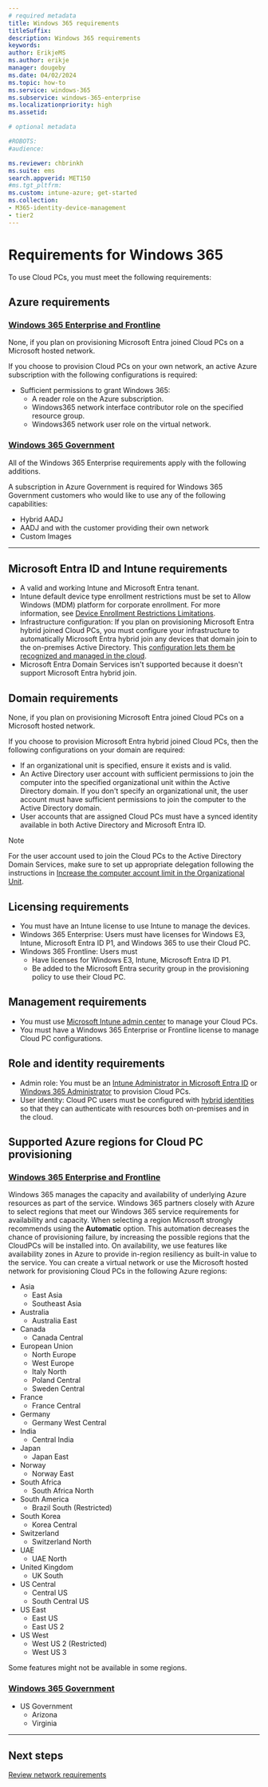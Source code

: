 ```yaml
---
# required metadata
title: Windows 365 requirements
titleSuffix:
description: Windows 365 requirements
keywords:
author: ErikjeMS  
ms.author: erikje
manager: dougeby
ms.date: 04/02/2024
ms.topic: how-to
ms.service: windows-365
ms.subservice: windows-365-enterprise
ms.localizationpriority: high
ms.assetid: 

# optional metadata

#ROBOTS:
#audience:

ms.reviewer: chbrinkh
ms.suite: ems
search.appverid: MET150
#ms.tgt_pltfrm:
ms.custom: intune-azure; get-started
ms.collection:
- M365-identity-device-management
- tier2
---
```


# Requirements for Windows 365

To use Cloud PCs, you must meet the following requirements:

## Azure requirements

### [Windows 365 Enterprise and Frontline](#tab/enterprise)

None, if you plan on provisioning Microsoft Entra joined Cloud PCs on a Microsoft hosted network.

If you choose to provision Cloud PCs on your own network, an active Azure subscription with the following configurations is required:

- Sufficient permissions to grant Windows 365:
  - A reader role on the Azure subscription.
  - Windows365 network interface contributor role on the specified resource group.
  - Windows365 network user role on the virtual network.

### [Windows 365 Government](#tab/government)

All of the Windows 365 Enterprise requirements apply with the following additions.

A subscription in Azure Government is required for Windows 365 Government customers who would like to use any of the following capabilities:

- Hybrid AADJ
- AADJ and with the customer providing their own network
- Custom Images

---

<a name='azure-active-directory-and-intune-requirements'></a>

## Microsoft Entra ID and Intune requirements

- A valid and working Intune and Microsoft Entra tenant.
- Intune default device type enrollment restrictions must be set to Allow Windows (MDM) platform for corporate enrollment. For more information, see [Device Enrollment Restrictions Limitations](/mem/intune/enrollment/enrollment-restrictions-set#limitations).
- Infrastructure configuration: If you plan on provisioning Microsoft Entra hybrid joined Cloud PCs, you must configure your infrastructure to automatically Microsoft Entra hybrid join any devices that domain join to the on-premises Active Directory. This [configuration lets them be recognized and managed in the cloud](/azure/active-directory/devices/overview).
- Microsoft Entra Domain Services isn't supported because it doesn't support Microsoft Entra hybrid join.

## Domain requirements

None, if you plan on provisioning Microsoft Entra joined Cloud PCs on a Microsoft hosted network.

If you choose to provision Microsoft Entra hybrid joined Cloud PCs, then the following configurations on your domain are required:

- If an organizational unit is specified, ensure it exists and is valid.
- An Active Directory user account with sufficient permissions to join the computer into the specified organizational unit within the Active Directory domain. If you don't specify an organizational unit, the user account must have sufficient permissions to join the computer to the Active Directory domain.
- User accounts that are assigned Cloud PCs must have a synced identity available in both Active Directory and Microsoft Entra ID.

> [!NOTE]
> For the user account used to join the Cloud PCs to the Active Directory Domain Services, make sure to set up appropriate delegation following the instructions in [Increase the computer account limit in the Organizational Unit](/mem/autopilot/windows-autopilot-hybrid#increase-the-computer-account-limit-in-the-organizational-unit).

## Licensing requirements

- You must have an Intune license to use Intune to manage the devices.
- Windows 365 Enterprise: Users must have licenses for Windows E3, Intune, Microsoft Entra ID P1, and Windows 365 to use their Cloud PC.
- Windows 365 Frontline: Users must
  - Have licenses for Windows E3, Intune, Microsoft Entra ID P1.
  - Be added to the Microsoft Entra security group in the provisioning policy to use their Cloud PC.

## Management requirements

- You must use [Microsoft Intune admin center](https://admin.microsoft.com/) to manage your Cloud PCs.
- You must have a Windows 365 Enterprise or Frontline license to manage Cloud PC configurations.

## Role and identity requirements

- Admin role: You must be an [Intune Administrator in Microsoft Entra ID](/azure/active-directory/users-groups-roles/directory-assign-admin-roles#intune-administrator) or [Windows 365 Administrator](/azure/active-directory/roles/permissions-reference) to provision Cloud PCs.
- User identity: Cloud PC users must be configured with [hybrid identities](/azure/active-directory/hybrid/whatis-hybrid-identity) so that they can authenticate with resources both on-premises and in the cloud.

## Supported Azure regions for Cloud PC provisioning

### [Windows 365 Enterprise and Frontline](#tab/ent)

Windows 365 manages the capacity and availability of underlying Azure resources as part of the service. Windows 365 partners closely with Azure to select regions that meet our Windows 365 service requirements for availability and capacity. When selecting a region Microsoft strongly recommends using the **Automatic** option. This automation decreases the chance of provisioning failure, by increasing the possible regions that the CloudPCs will be installed into. On availability, we use features like availability zones in Azure to provide in-region resiliency as built-in value to the service. You can create a virtual network or use the Microsoft hosted network for provisioning Cloud PCs in the following Azure regions:

- Asia
  - East Asia
  - Southeast Asia
- Australia
  - Australia East
- Canada
  - Canada Central
- European Union
  - North Europe
  - West Europe
  - Italy North
  - Poland Central
  - Sweden Central
- France
  - France Central
- Germany
  - Germany West Central
- India
  - Central India
- Japan
  - Japan East
- Norway
  - Norway East
- South Africa
  - South Africa North
- South America
  - Brazil South (Restricted)
- South Korea
  - Korea Central
- Switzerland
  - Switzerland North
- UAE
  - UAE North
- United Kingdom
  - UK South
- US Central
  - Central US
  - South Central US
- US East
  - East US
  - East US 2
- US West
  - West US 2 (Restricted)
  - West US 3

Some features might not be available in some regions.

### [Windows 365 Government](#tab/gov)

- US Government
  - Arizona
  - Virginia

---

<!-- ########################## -->
## Next steps

[Review network requirements](requirements-network.md)
